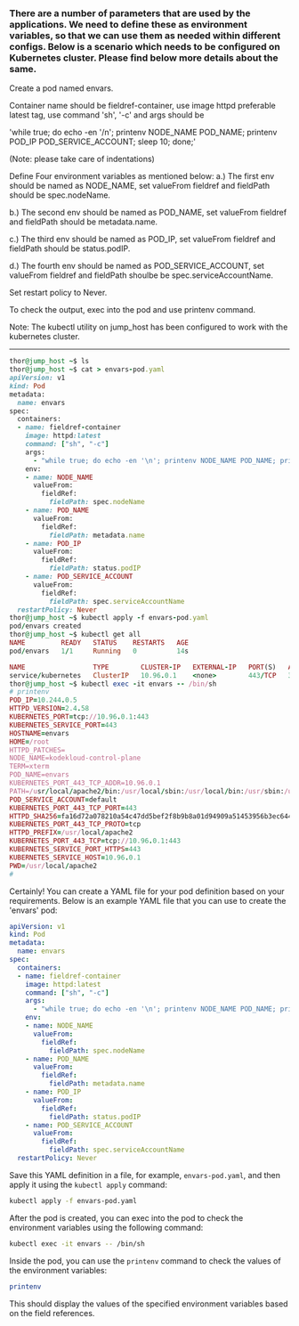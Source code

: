 ### There are a number of parameters that are used by the applications. We need to define these as environment variables, so that we can use them as needed within different configs. Below is a scenario which needs to be configured on Kubernetes cluster. Please find below more details about the same.


Create a pod named envars.

Container name should be fieldref-container, use image httpd preferable latest tag, use command 'sh', '-c' and args should be

'while true; do echo -en '/n'; printenv NODE_NAME POD_NAME; printenv POD_IP POD_SERVICE_ACCOUNT; sleep 10; done;'

(Note: please take care of indentations)

Define Four environment variables as mentioned below:
a.) The first env should be named as NODE_NAME, set valueFrom fieldref and fieldPath should be spec.nodeName.

b.) The second env should be named as POD_NAME, set valueFrom fieldref and fieldPath should be metadata.name.

c.) The third env should be named as POD_IP, set valueFrom fieldref and fieldPath should be status.podIP.

d.) The fourth env should be named as POD_SERVICE_ACCOUNT, set valueFrom fieldref and fieldPath shoulbe be spec.serviceAccountName.

Set restart policy to Never.

To check the output, exec into the pod and use printenv command.

Note: The kubectl utility on jump_host has been configured to work with the kubernetes cluster.

---------

```ruby
thor@jump_host ~$ ls
thor@jump_host ~$ cat > envars-pod.yaml
apiVersion: v1
kind: Pod
metadata:
  name: envars
spec:
  containers:
  - name: fieldref-container
    image: httpd:latest
    command: ["sh", "-c"]
    args:
      - "while true; do echo -en '\n'; printenv NODE_NAME POD_NAME; printenv POD_IP POD_SERVICE_ACCOUNT; sleep 10; done;"
    env:
    - name: NODE_NAME
      valueFrom:
        fieldRef:
          fieldPath: spec.nodeName
    - name: POD_NAME
      valueFrom:
        fieldRef:
          fieldPath: metadata.name
    - name: POD_IP
      valueFrom:
        fieldRef:
          fieldPath: status.podIP
    - name: POD_SERVICE_ACCOUNT
      valueFrom:
        fieldRef:
          fieldPath: spec.serviceAccountName
  restartPolicy: Never
thor@jump_host ~$ kubectl apply -f envars-pod.yaml
pod/envars created
thor@jump_host ~$ kubectl get all
NAME         READY   STATUS    RESTARTS   AGE
pod/envars   1/1     Running   0          14s

NAME                 TYPE        CLUSTER-IP   EXTERNAL-IP   PORT(S)   AGE
service/kubernetes   ClusterIP   10.96.0.1    <none>        443/TCP   34m
thor@jump_host ~$ kubectl exec -it envars -- /bin/sh
# printenv
POD_IP=10.244.0.5
HTTPD_VERSION=2.4.58
KUBERNETES_PORT=tcp://10.96.0.1:443
KUBERNETES_SERVICE_PORT=443
HOSTNAME=envars
HOME=/root
HTTPD_PATCHES=
NODE_NAME=kodekloud-control-plane
TERM=xterm
POD_NAME=envars
KUBERNETES_PORT_443_TCP_ADDR=10.96.0.1
PATH=/usr/local/apache2/bin:/usr/local/sbin:/usr/local/bin:/usr/sbin:/usr/bin:/sbin:/bin
POD_SERVICE_ACCOUNT=default
KUBERNETES_PORT_443_TCP_PORT=443
HTTPD_SHA256=fa16d72a078210a54c47dd5bef2f8b9b8a01d94909a51453956b3ec6442ea4c5
KUBERNETES_PORT_443_TCP_PROTO=tcp
HTTPD_PREFIX=/usr/local/apache2
KUBERNETES_PORT_443_TCP=tcp://10.96.0.1:443
KUBERNETES_SERVICE_PORT_HTTPS=443
KUBERNETES_SERVICE_HOST=10.96.0.1
PWD=/usr/local/apache2
# 
```

Certainly! You can create a YAML file for your pod definition based on your requirements. Below is an example YAML file that you can use to create the 'envars' pod:

```yaml
apiVersion: v1
kind: Pod
metadata:
  name: envars
spec:
  containers:
  - name: fieldref-container
    image: httpd:latest
    command: ["sh", "-c"]
    args:
      - "while true; do echo -en '\n'; printenv NODE_NAME POD_NAME; printenv POD_IP POD_SERVICE_ACCOUNT; sleep 10; done;"
    env:
    - name: NODE_NAME
      valueFrom:
        fieldRef:
          fieldPath: spec.nodeName
    - name: POD_NAME
      valueFrom:
        fieldRef:
          fieldPath: metadata.name
    - name: POD_IP
      valueFrom:
        fieldRef:
          fieldPath: status.podIP
    - name: POD_SERVICE_ACCOUNT
      valueFrom:
        fieldRef:
          fieldPath: spec.serviceAccountName
  restartPolicy: Never
```

Save this YAML definition in a file, for example, `envars-pod.yaml`, and then apply it using the `kubectl apply` command:

```bash
kubectl apply -f envars-pod.yaml
```

After the pod is created, you can exec into the pod to check the environment variables using the following command:

```bash
kubectl exec -it envars -- /bin/sh
```

Inside the pod, you can use the `printenv` command to check the values of the environment variables:

```bash
printenv
```

This should display the values of the specified environment variables based on the field references.
